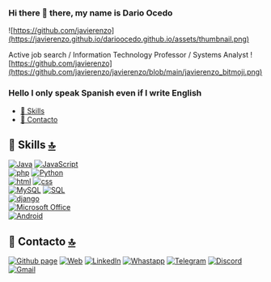 ### Hi there 👋 there, my name is Dario Ocedo
![https://github.com/javierenzo](https://javierenzo.github.io/darioocedo.github.io/assets/thumbnail.png)

Active job search / Information Technology Professor / Systems Analyst
![https://github.com/javierenzo](https://github.com/javierenzo/javierenzo/blob/main/javierenzo_bitmoji.png)

### Hello I only speak Spanish even if I write English
<!--
**javierenzo/javierenzo** is a ✨ _special_ ✨ repository because its `README.md` (this file) appears on your GitHub profile.

Here are some ideas to get you started:

- 🔭 I’m currently working on ...
- 🌱 I’m currently learning ...
- 👯 I’m looking to collaborate on ...
- 🤔 I’m looking for help with ...
- 💬 Ask me about ...
- 📫 How to reach me: ...
- 😄 Pronouns: ...
- ⚡ Fun fact: ...
-->
- [🚀 Skills](#-skills-)
- [📱 Contacto](#-contacto-)

## 🚀 Skills [🔝](#Welcome-readmemd-profile)
[![Java](https://img.shields.io/badge/Java-007396?style=for-the-badge&logo=java&logoColor=white&labelColor=101010)]()
[![JavaScript](https://img.shields.io/badge/JavaScript-F7DF1E?style=for-the-badge&logo=javascript&logoColor=white&labelColor=101010)]()
</br>
[![php](https://img.shields.io/badge/php-4479A1?style=for-the-badge&logo=php&logoColor=white&labelColor=101010)]()
[![Python](https://img.shields.io/badge/Python-4479A1?style=for-the-badge&logo=Python&logoColor=white&labelColor=101010)]()
</br>
[![html](https://img.shields.io/badge/HTML-4479A1?style=for-the-badge&logo=HTML&logoColor=white&labelColor=101010)]()
[![css](https://img.shields.io/badge/CSS-4479A1?style=for-the-badge&logo=CSS&logoColor=white&labelColor=101010)]()
</br>
[![MySQL](https://img.shields.io/badge/MySQL-4479A1?style=for-the-badge&logo=mysql&logoColor=white&labelColor=101010)]()
[![SQL](https://img.shields.io/badge/sql-4479A1?style=for-the-badge&logo=sql&logoColor=white&labelColor=101010)]()
</br>
[![django](https://img.shields.io/badge/Django-092E20?style=for-the-badge&logo=django&logoColor=white)]()
</br>
[![Microsoft Office](https://img.shields.io/badge/Microsoft_Office-D83B01?style=for-the-badge&logo=microsoft-office&logoColor=white)]()
</br>
[![Android](https://img.shields.io/badge/Android-3DDC84?style=for-the-badge&logo=android&logoColor=white&labelColor=101010)]()
</br>

## 📱 Contacto [🔝](#welcome-readmemd-profile)
[![Github page](https://img.shields.io/badge/github-14a1f0?style=for-the-badge&logo=github&logoColor=white&labelColor=101010)](https://javierenzo.github.io/darioocedo.github.io/)
[![Web](https://img.shields.io/badge/web-14a1f0?style=for-the-badge&logo=web&logoColor=white&labelColor=101010)](https://javierenzo.github.io/portafoliodarioocedo.web.app/)
[![LinkedIn](https://img.shields.io/badge/LinkedIn-4479A1?style=for-the-badge&logo=linkedin&logoColor=white&labelColor=101010)](https://www.linkedin.com/in/javierenzo/)
[![Whastapp](https://img.shields.io/badge/Whatsapp-3DDC84?style=for-the-badge&logo=whatsapp&logoColor=white&labelColor=101010)](https://wa.me/5491164766821)
[![Telegram](https://img.shields.io/badge/Telegram-4479A1?style=for-the-badge&logo=telegram&logoColor=white&labelColor=101010)](http://t.me/javierenzo)
[![Discord](https://img.shields.io/badge/Discord-4479A1?style=for-the-badge&logo=discord&logoColor=white&labelColor=101010)](https://discordapp.com/users/705217286381764638)
[![Gmail](https://img.shields.io/badge/dario.ocedo@gmail.com-my_personal_email-D14836?style=for-the-badge&logo=gmail&logoColor=white&labelColor=101010)](mailto:dario.ocedo@gmail.com)
